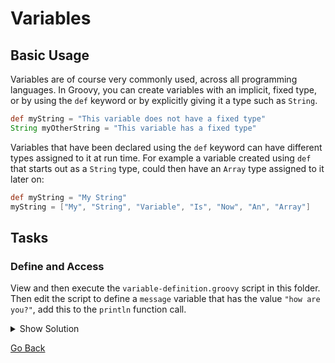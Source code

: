 # Variables
## Basic Usage
Variables are of course very commonly used, across all programming languages.
In Groovy, you can create variables with an implicit, fixed type, or by using the `def` keyword or by explicitly giving it a type such as `String`.
```groovy
def myString = "This variable does not have a fixed type"
String myOtherString = "This variable has a fixed type"
```
Variables that have been declared using the `def` keyword can have different types assigned to it at run time.
For example a variable created using `def` that starts out as a `String` type, could then have an `Array` type assigned to it later on:
```groovy
def myString = "My String"
myString = ["My", "String", "Variable", "Is", "Now", "An", "Array"]
```

## Tasks
### Define and Access
View and then execute the `variable-definition.groovy` script in this folder.
Then edit the script to define a `message` variable that has the value `"how are you?"`, add this to the `println` function call. 

<details><summary>Show Solution</summary>

```groovy
#!/usr/bin/env groovy
# get the current user on the system
String name = System.getenv("USER")
# set the message variable
String message = "how are you?"
# say hello to the user, with the message as well
println "Hello ${name}, ${message}"
```

</details>

[Go Back](../)
